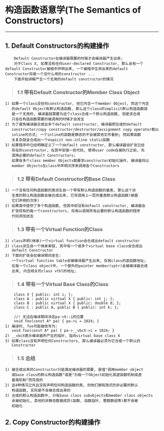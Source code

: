 # **构造函数语意学(The Semantics of Constructors)** #
***


## **1. Default Constructors的构建操作** ##
        Default Constructor在编译器需要的时候才会编译器产生出来;
        对于Class X, 如果没有任何user-declared Constructor, 那么会有一个
    default Constructor被暗中声明出来, 一个被暗中生命出来的default 
    Constructor将是一个没什么用的constructor ...
        下面开始讲解产生一个无用的default constructor的情况
> ### **1.1 带有Default Constructor的Member Class Object** ###
    1) 如果一个class没任何constructor, 但它内含一个member Object, 而这个内含
       的default Object有默认构造函数, 那么这个class的implicit默认构造函数就
       是一个无用的, 编译器就需要为这个class合成一个默认构造函数, 但是该合成
       只会在构造函数需要的被调用的时候才会发生
    2) 为了避免编译器合成出多个default constructor, 编译器把合成的default 
       constructor/copy constructor/destructor/assignment copy operator都以
       inline的方式; 一个inline的函数是静态的不会被其他文件看到; 而如果函数
       太复杂就会合成出一个expicit non-inline static函数
    3) 如果程序中已经明确定义了一个default constructor, 那么编译器会扩张已经
       存在的constructor, 在其中安插一些代码, 使得user code在被执行之前, 先
       调用必要的default Constructors;
       如果有多个class member Objects都要求constructor初始化操作, 编译器将以
       member Objects在class中声明次序来调用各个Constructors 
> ### **1.2 带有Default Constructor的Base Class** ###
    1) 一个没有任何构造函数的类派生自一个带有默认构造函数的基类, 那么这个派
       生类的默认构造函数会被合成出来, 它将调用上一层的基类默认构造函数(根据
       它们声明的次序)
    2) 如果类中提供了多个构造函数, 但其中却没有default constructor, 编译器会
       扩张现有的每一个constructors, 将用以调用所有必要的默认构造函数的程序
       代码添加进去
> ### **1.3 带有一个Virtual Function的Class** ###
    1) class声明(继承)一个virtual function会合成出default constructor
    2) class派生自一个继承串链, 其中有一个或多个virtual base class会合成出
       default Constructor 
    3) 下面的扩张会在编译期间发生:
       一个virtual function table会被编译器产生出来, 存放class的虚函数地址;
       在每一个class object中, 一个额外的pointer member(vptr)会被编译器合成
       出来, 内含相关的class vtbl的地址;
> ### **1.4 带有一个Virtual Base Class的Class** ###
        class X { public: int i; };
        class A : public virtual X { public: int j; };
        class B : public virtual X { public: double d; };
        class C : public A, public B { public: int k; };

        //! 无法在编译期间决定pa->X::i的位置
        void foo(const A* pa) { pa->i = 1024; }
    1) 编译时, foo可能被改写为:
       void foo(const A* pa) { pa->__vbcX->i = 1024; }
    2) __vbcX表示编译器所产生的指针, 指向virtual base class X
    3) 如果class没有声明任何Constructors, 那么编译器必须为它合成一个默认的
       Constructor 
> ### **1.5 总结** ###
    1) 被合成出来的Constructor只能满足编译器的需要, 是借"调用member object 
       或base class的默认构造函数"或是"为每一个Object初始化其虚函数机制或虚
       基类机制"而完成的
    2) 这4种情况之外且没有声明任何构造函数的类, 则他们拥有隐式的非必要的默认
       构造函数, 实际是不会被合成出来的
    3) 合成的默认构造函数中, 只有base class subobjects和member class objects
       会被初始化, 其他的非静态数据成员(函数, 函数指针, 整数数组等)都不会被
       初始化 



## **2. Copy Constructor的构建操作** ##
